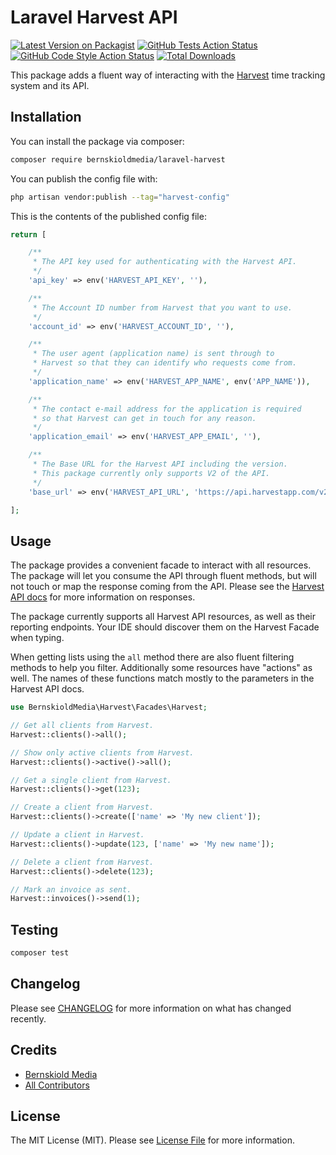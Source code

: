 # Laravel Harvest API

[![Latest Version on Packagist](https://img.shields.io/packagist/v/bernskioldmedia/laravel-harvest.svg?style=flat-square)](https://packagist.org/packages/bernskioldmedia/laravel-harvest)
[![GitHub Tests Action Status](https://img.shields.io/github/workflow/status/bernskioldmedia/laravel-harvest/run-tests?label=tests)](https://github.com/bernskioldmedia/laravel-harvest/actions?query=workflow%3Arun-tests+branch%3Amain)
[![GitHub Code Style Action Status](https://img.shields.io/github/workflow/status/bernskioldmedia/laravel-harvest/Check%20&%20fix%20styling?label=code%20style)](https://github.com/bernskioldmedia/laravel-harvest/actions?query=workflow%3A"Check+%26+fix+styling"+branch%3Amain)
[![Total Downloads](https://img.shields.io/packagist/dt/bernskioldmedia/laravel-harvest.svg?style=flat-square)](https://packagist.org/packages/bernskioldmedia/laravel-harvest)

This package adds a fluent way of interacting with the [Harvest](https://getharvest.com) time tracking system and its
API.

## Installation

You can install the package via composer:

```bash
composer require bernskioldmedia/laravel-harvest
```

You can publish the config file with:

```bash
php artisan vendor:publish --tag="harvest-config"
```

This is the contents of the published config file:

```php
return [

    /**
     * The API key used for authenticating with the Harvest API.
     */
    'api_key' => env('HARVEST_API_KEY', ''),

    /**
     * The Account ID number from Harvest that you want to use.
     */
    'account_id' => env('HARVEST_ACCOUNT_ID', ''),

    /**
     * The user agent (application name) is sent through to
     * Harvest so that they can identify who requests come from.
     */
    'application_name' => env('HARVEST_APP_NAME', env('APP_NAME')),

    /**
     * The contact e-mail address for the application is required
     * so that Harvest can get in touch for any reason.
     */
    'application_email' => env('HARVEST_APP_EMAIL', ''),

    /**
     * The Base URL for the Harvest API including the version.
     * This package currently only supports V2 of the API.
     */
    'base_url' => env('HARVEST_API_URL', 'https://api.harvestapp.com/v2'),

];
```

## Usage

The package provides a convenient facade to interact with all resources. The package will let you consume the API
through fluent methods, but will not touch or map the response coming from the API. Please see the [Harvest API docs](#)
for more information on responses.

The package currently supports all Harvest API resources, as well as their reporting endpoints. Your IDE should discover
them on the Harvest Facade when typing.

When getting lists using the `all` method there are also fluent filtering methods to help you filter. Additionally some
resources have "actions" as well. The names of these functions match mostly to the parameters in the Harvest API docs.

```php
use BernskioldMedia\Harvest\Facades\Harvest;

// Get all clients from Harvest.
Harvest::clients()->all();

// Show only active clients from Harvest.
Harvest::clients()->active()->all();

// Get a single client from Harvest.
Harvest::clients()->get(123);

// Create a client from Harvest.
Harvest::clients()->create(['name' => 'My new client']);

// Update a client in Harvest.
Harvest::clients()->update(123, ['name' => 'My new name']);

// Delete a client from Harvest.
Harvest::clients()->delete(123);

// Mark an invoice as sent.
Harvest::invoices()->send(1);
```

## Testing

```bash
composer test
```

## Changelog

Please see [CHANGELOG](CHANGELOG.md) for more information on what has changed recently.

## Credits

- [Bernskiold Media](https://github.com/bernskioldmedia)
- [All Contributors](../../contributors)

## License

The MIT License (MIT). Please see [License File](LICENSE.md) for more information.
